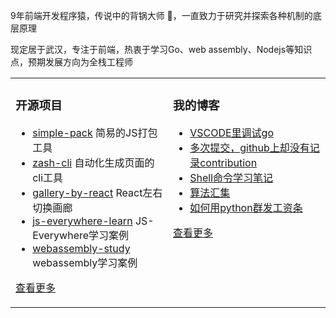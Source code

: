  
9年前端开发程序猿，传说中的背锅大师 🐶，一直致力于研究并探索各种机制的底层原理

现定居于武汉，专注于前端，热衷于学习Go、web assembly、Nodejs等知识点，预期发展方向为全栈工程师	 


<table><tr>
<td valign="top" width="50%">

### 开源项目  
- [simple-pack](https://github.com/zwf193071/simple-pack) 简易的JS打包工具	
- [zash-cli](https://github.com/zwf193071/zash-cli) 自动化生成页面的cli工具
- [gallery-by-react](https://github.com/zwf193071/gallery-by-react) React左右切换画廊  
- [js-everywhere-learn](https://github.com/zwf193071/js-everywhere-learn) JS-Everywhere学习案例  
- [webassembly-study](https://github.com/zwf193071/webassembly-study) webassembly学习案例
   
[查看更多](https://github.com/zwf193071?tab=repositories)	 

	
</td>
<td valign="top" width="50%">

### 我的博客
- [VSCODE里调试go](https://blog.csdn.net/zwf193071/article/details/108198244)
- [多次提交，github上却没有记录contribution](https://blog.csdn.net/zwf193071/article/details/108140938)
- [Shell命令学习笔记](https://blog.csdn.net/zwf193071/article/details/108048481)
- [算法汇集](https://blog.csdn.net/zwf193071/article/details/108048393)
- [如何用python群发工资条](https://blog.csdn.net/zwf193071/article/details/108011452)

[查看更多](https://blog.csdn.net/zwf193071)

</td>
</tr></table>

